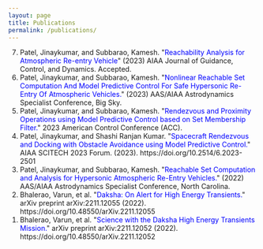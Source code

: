 ```yaml
---
layout: page
title: Publications
permalink: /publications/
---
```


<ol reversed>
  <li>Patel, Jinaykumar, and Subbarao, Kamesh. "<span style="color:blue">Reachability Analysis for Atmospheric Re-entry Vehicle</span>" (2023) AIAA Journal of Guidance, Control, and Dynamics. Accepted.</li>
  <li>Patel, Jinaykumar, and Subbarao, Kamesh. "<span style="color:blue">Nonlinear Reachable Set Computation And Model Predictive Control For Safe Hypersonic Re-Entry Of Atmospheric Vehicles.</span>" (2023) AAS/AIAA Astrodynamics Specialist Conference, Big Sky.</li>
  <li>Patel, Jinaykumar, and Subbarao, Kamesh. "<span style="color:blue">Rendezvous and Proximity Operations using Model Predictive Control based on Set Membership Filter.</span>" 2023 American Control Conference (ACC).</li>
  <li>Patel, Jinaykumar, and Shashi Ranjan Kumar. "<span style="color:blue">Spacecraft Rendezvous and Docking with Obstacle Avoidance using Model Predictive Control.</span>" AIAA SCITECH 2023 Forum. (2023). https://doi.org/10.2514/6.2023-2501</li>
  <li>Patel, Jinaykumar, and Subbarao, Kamesh. "<span style="color:blue">Reachable Set Computation and Analysis for Hypersonic Atmospheric Re-Entry Vehicles.</span>" (2022) AAS/AIAA Astrodynamics Specialist Conference, North Carolina.</li>
  <li>Bhalerao, Varun, et al. "<span style="color:blue">Daksha: On Alert for High Energy Transients.</span>" arXiv preprint arXiv:2211.12055 (2022). https://doi.org/10.48550/arXiv.2211.12055</li>
  <li>Bhalerao, Varun, et al. "<span style="color:blue">Science with the Daksha High Energy Transients Mission.</span>" arXiv preprint arXiv:2211.12052 (2022). https://doi.org/10.48550/arXiv.2211.12052</li>
</ol>


